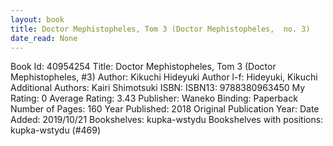 ```yaml
---
layout: book
title: Doctor Mephistopheles, Tom 3 (Doctor Mephistopheles,  no. 3)
date_read: None
---
```


Book Id: 40954254
Title: Doctor Mephistopheles, Tom 3 (Doctor Mephistopheles, #3)
Author: Kikuchi Hideyuki
Author l-f: Hideyuki, Kikuchi
Additional Authors: Kairi Shimotsuki
ISBN: 
ISBN13: 9788380963450
My Rating: 0
Average Rating: 3.43
Publisher: Waneko
Binding: Paperback
Number of Pages: 160
Year Published: 2018
Original Publication Year: 
Date Added: 2019/10/21
Bookshelves: kupka-wstydu
Bookshelves with positions: kupka-wstydu (#469)

